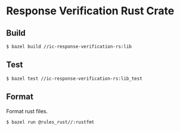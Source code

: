 # Response Verification Rust Crate

## Build

```shell
$ bazel build //ic-response-verification-rs:lib
```

## Test

```shell
$ bazel test //ic-response-verification-rs:lib_test
```

## Format

Format rust files.

```shell
$ bazel run @rules_rust//:rustfmt
```
